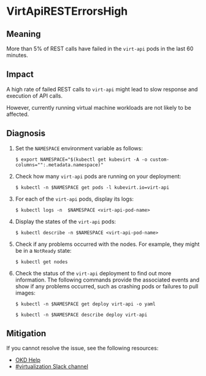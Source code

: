 <!-- Edited by Jiří Herrmann, 7 Nov 2022 -->

# VirtApiRESTErrorsHigh

## Meaning

More than 5% of REST calls have failed in the `virt-api` pods in the last 60 minutes.

## Impact

A high rate of failed REST calls to `virt-api` might lead to slow response and execution of API calls.

However, currently running virtual machine workloads are not likely to be affected. 

## Diagnosis

1. Set the `NAMESPACE` environment variable as follows:
   ```
   $ export NAMESPACE="$(kubectl get kubevirt -A -o custom-columns="":.metadata.namespace)"
   ```

2. Check how many `virt-api` pods are running on your deployment:
   ```
   $ kubectl -n $NAMESPACE get pods -l kubevirt.io=virt-api
   ```

3. For each of the `virt-api` pods, display its logs:
   ```
   $ kubectl logs -n  $NAMESPACE <virt-api-pod-name>
   ```

4. Display the states of the `virt-api` pods:
   ```
   $ kubectl describe -n $NAMESPACE <virt-api-pod-name>
   ```

5. Check if any problems occurred with the nodes. For example, they might be in a `NotReady` state:
   ```
   $ kubectl get nodes
   ```

6. Check the status of the `virt-api` deployment to find out more information. The following commands provide the associated events and show if any problems occurred, such as crashing pods or failures to pull images:
   ```
   $ kubectl -n $NAMESPACE get deploy virt-api -o yaml
   ```
   ```
   $ kubectl -n $NAMESPACE describe deploy virt-api
   ```

## Mitigation

<!--DS: If you cannot resolve the issue, log in to the link:https://access.redhat.com[Customer Portal] and open a support case, attaching the artifacts gathered during the Diagnosis procedure.-->
<!--USstart-->
If you cannot resolve the issue, see the following resources:

- [OKD Help](https://www.okd.io/help/)
- [#virtualization Slack channel](https://kubernetes.slack.com/channels/virtualization)
<!--USend-->